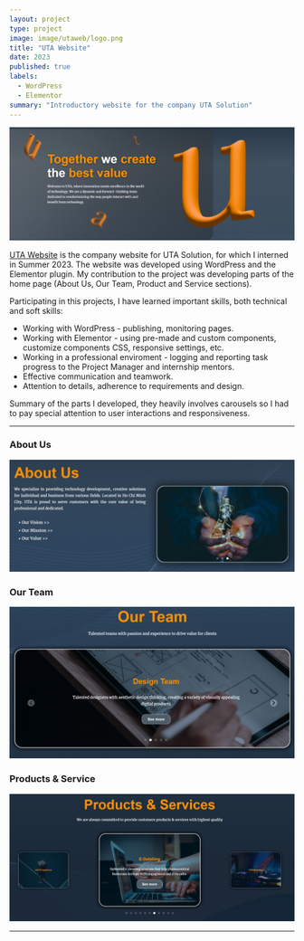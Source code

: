 ```yaml
---
layout: project
type: project
image: image/utaweb/logo.png
title: "UTA Website"
date: 2023
published: true
labels:
  - WordPress
  - Elementor
summary: "Introductory website for the company UTA Solution"
---
```


<img class="img-fluid" src="../img/utaweb/Header.png">

[UTA Website](https://utasolution.com) is the company website for UTA Solution, for which I interned in Summer 2023. The website was developed using WordPress and the Elementor plugin. My contribution to the project was developing parts of the home page (About Us, Our Team, Product and Service sections).

Participating in this projects, I have learned important skills, both technical and soft skills:
- Working with WordPress - publishing, monitoring pages.
- Working with Elementor - using pre-made and custom components, customize components CSS, responsive settings, etc.
- Working in a professional enviroment - logging and reporting task progress to the Project Manager and internship mentors.
- Effective communication and teamwork.
- Attention to details, adherence to requirements and design.

Summary of the parts I developed, they heavily involves carousels so I had to pay special attention to user interactions and responsiveness.
<hr>

### About Us
<img class="img-fluid" src="../img/utaweb/Home_AboutUs.png">

### Our Team
<img class="img-fluid" src="../img/utaweb/Home_OurTeam.png">

### Products & Service
<img class="img-fluid" src="../img/utaweb/Home_ProductsService.png">

<hr>


